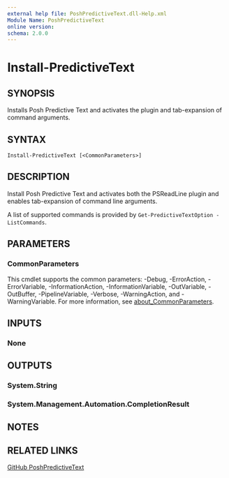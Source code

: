 ```yaml
---
external help file: PoshPredictiveText.dll-Help.xml
Module Name: PoshPredictiveText
online version:
schema: 2.0.0
---
```


# Install-PredictiveText

## SYNOPSIS

Installs Posh Predictive Text and activates the plugin and tab-expansion of command arguments.

## SYNTAX

```
Install-PredictiveText [<CommonParameters>]
```

## DESCRIPTION

Install Posh Predictive Text and activates both the PSReadLine plugin and enables tab-expansion
of command line arguments.

A list of supported commands is provided by `Get-PredictiveTextOption -ListCommands`.

## PARAMETERS

### CommonParameters

This cmdlet supports the common parameters: -Debug, -ErrorAction, -ErrorVariable, -InformationAction, -InformationVariable, -OutVariable, -OutBuffer, -PipelineVariable, -Verbose, -WarningAction, and -WarningVariable. For more information, see [about_CommonParameters](http://go.microsoft.com/fwlink/?LinkID=113216).

## INPUTS

### None

## OUTPUTS

### System.String

### System.Management.Automation.CompletionResult

## NOTES

## RELATED LINKS

[GitHub PoshPredictiveText](https://github.com/DiaAzul/Posh-Predictive-Text)
